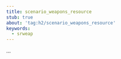 ```yaml
---
title: scenario_weapons_resource
stub: true
about: 'tag:h2/scenario_weapons_resource'
keywords:
  - srweap
---
```

...
